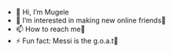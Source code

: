 - 👋 Hi, I’m Mugele
- 👀 I’m interested in making new online friends👥
- 📫 How to reach me📩
- ⚡ Fun fact: Messi is the g.o.a.t🐐

<!---
WereAlpha254/WereAlpha254 is a ✨ special ✨ repository because its `README.md` (this file) appears on your GitHub profile.
You can click the Preview link to take a look at your changes.
--->
